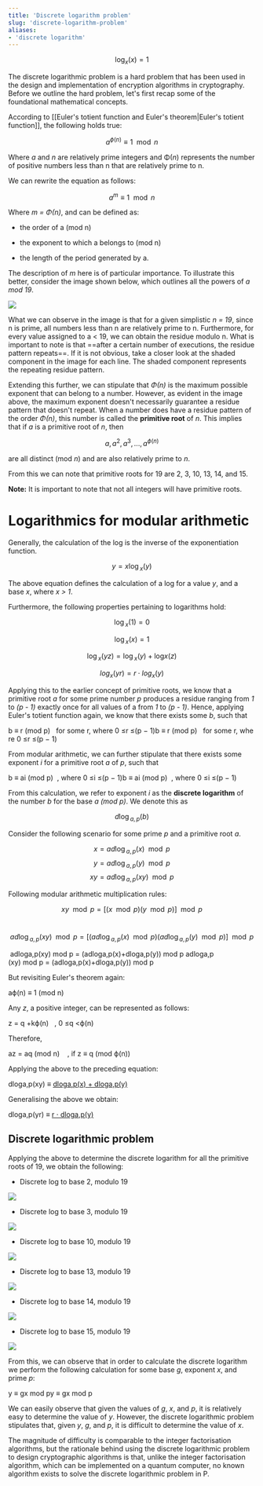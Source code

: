 ```yaml
---
title: 'Discrete logarithm problem'
slug: 'discrete-logarithm-problem'
aliases:
- 'discrete logarithm'
---
```


$$\log_x​(x) = 1$$

The discrete logarithmic problem is a hard problem that has been used in the design and implementation of encryption algorithms in cryptography. Before we outline the hard problem, let's first recap some of the foundational mathematical concepts.

According to [[Euler's totient function and Euler's theorem|Euler's totient function]], the following holds true:

$$a^{ϕ(n)} ≡ 1 \mod n$$

Where _a_ and _n_ are relatively prime integers and Φ(_n_) represents the number of positive numbers less than n that are relatively prime to n.

We can rewrite the equation as follows:

$$a^m ≡ 1\mod n$$

Where _m = Φ(n)_, and can be defined as:

- the order of a (mod n)
    
- the exponent to which a belongs to (mod n)
    
- the length of the period generated by a.
    

The description of _m_ here is of particular importance. To illustrate this better, consider the image shown below, which outlines all the powers of _a mod 19_.

![](https://static.meri.garden/094833915c0d354a5245decfacbeeb5e.png)

What we can observe in the image is that for a given simplistic _n = 19_, since n is prime, all numbers less than n are relatively prime to n. Furthermore, for every value assigned to a < 19, we can obtain the residue modulo n. What is important to note is that ==after a certain number of executions, the residue pattern repeats==. If it is not obvious, take a closer look at the shaded component in the image for each line. The shaded component represents the repeating residue pattern.

Extending this further, we can stipulate that _Φ(n)_ is the maximum possible exponent that can belong to a number. However, as evident in the image above, the maximum exponent doesn't necessarily guarantee a residue pattern that doesn't repeat. When a number does have a residue pattern of the order _Φ(n)_, this number is called the **primitive root** of _n_. This implies that if _a_ is a primitive root of _n_, then

$$a, a^2, a^3, ... , a^{ϕ(n)}$$

are all distinct (mod _n_) and are also relatively prime to _n_.

From this we can note that primitive roots for 19 are 2, 3, 10, 13, 14, and 15.

**Note:** It is important to note that not all integers will have primitive roots.

# Logarithmics for modular arithmetic

Generally, the calculation of the log is the inverse of the exponentiation function.

$$y = x\log⁡_x(y)$$

The above equation defines the calculation of a log for a value _y_, and a base _x_, where _x > 1_.

Furthermore, the following properties pertaining to logarithms hold:

$$\log⁡_x(1) = 0$$

$$\log⁡_x(x) = 1$$

$$\log⁡_x(yz) = \log⁡_x(y) + \log_⁡x(z)$$

$$log⁡_x(yr) = r ⋅ log⁡_x(y)$$

Applying this to the earlier concept of primitive roots, we know that a primitive root _a_ for some prime number _p_ produces a residue ranging from _1_ to _(p - 1)_ exactly once for all values of a from _1_ to _(p - 1)_. Hence, applying Euler's totient function again, we know that there exists some _b_, such that

b ≡ r (mod p)   for some r, where 0 ≤r ≤(p − 1)b ≡ r (mod p)   for some r, where 0 ≤r ≤(p − 1)

From modular arithmetic, we can further stipulate that there exists some exponent _i_ for a primitive root _a_ of _p_, such that

b ≡ ai (mod p)  , where 0 ≤i ≤(p − 1)b ≡ ai (mod p)  , where 0 ≤i ≤(p − 1)

From this calculation, we refer to exponent _i_ as the **discrete logarithm** of the number _b_ for the base _a (mod p)_. We denote this as

$$d\log⁡_{a,p}(b)$$

Consider the following scenario for some prime _p_ and a primitive root _a_.

$$x = ad\log⁡_{a,p}(x) \mod p  $$$$   y = ad\log⁡_{a,p}(y) \mod p $$$$    xy = ad\log⁡_{a,p}(xy) \mod p$$

Following modular arithmetic multiplication rules:

$$xy \mod p = [(x \mod p)(y \mod p)] \mod p$$

 $$ad\log⁡_{a,p}(xy) \mod p = [(ad\log⁡_{a,p}(x) \mod p)(ad\log⁡_{a,p}(y) \mod p)] \mod p $$

 adlog⁡a,p(xy) mod p = (adlog⁡a,p(x)+dlog⁡a,p(y)) mod p adloga,p​(xy) mod p = (adloga,p​(x)+dloga,p​(y)) mod p

But revisiting Euler's theorem again:

aϕ(n) ≡ 1 (mod n)

Any _z_, a positive integer, can be represented as follows:

z = q +kϕ(n)   , 0 ≤q <ϕ(n)

Therefore,

az = aq (mod n)    , if z ≡ q (mod ϕ(n))

Applying the above to the preceding equation:

dlog⁡a,p(xy) ≡ [dlog⁡a,p(x) + dlog⁡a,p(y)](mod ϕ(p))

Generalising the above we obtain:

dlog⁡a,p(yr) ≡ [r ⋅ dlog⁡a,p(y)](mod ϕ(p))

## Discrete logarithmic problem

Applying the above to determine the discrete logarithm for all the primitive roots of 19, we obtain the following:

- Discrete log to base 2, modulo 19
    

![](https://static.edusercontent.com/files/z5FZJ1gVRr22eQCr4Mg3ogFE)

- Discrete log to base 3, modulo 19
    

![](https://static.edusercontent.com/files/WomTNXWLQLdALueR4lgG2a5R)

- Discrete log to base 10, modulo 19
    

![](https://static.edusercontent.com/files/xqqciO6OHVVzWJUqtOyK8LHA)

- Discrete log to base 13, modulo 19
    

![](https://static.edusercontent.com/files/bSaWTdz7lXemGTnIkaJq4pHB)

- Discrete log to base 14, modulo 19
    

![](https://static.edusercontent.com/files/jCEHqiVYprqbOa0ZecJKwVLP)

- Discrete log to base 15, modulo 19
    

![](https://static.edusercontent.com/files/DELubvOVjupHfZNlkDZR7PMw)

From this, we can observe that in order to calculate the discrete logarithm we perform the following calculation for some base _g_, exponent _x_, and prime _p_:

y ≡ gx mod py ≡ gx mod p

We can easily observe that given the values of _g_, _x_, and _p_, it is relatively easy to determine the value of _y_. However, the discrete logarithmic problem stipulates that, given _y_, _g_, and _p_, it is difficult to determine the value of _x_.

The magnitude of difficulty is comparable to the integer factorisation algorithms, but the rationale behind using the discrete logarithmic problem to design cryptographic algorithms is that, unlike the integer factorisation algorithm, which can be implemented on a quantum computer, no known algorithm exists to solve the discrete logarithmic problem in P.